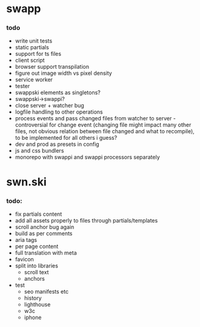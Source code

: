 # swapp

### todo

- write unit tests
- static partials
- support for ts files
- client script
- browser support transpilation
- figure out image width vs pixel density
- service worker
- tester
- swappski elements as singletons?
- swappski->swappi?
- close server + watcher bug
- logfile handling to other operations
- process events and pass changed files from watcher to server - controversial for change event (changing file might impact many other files, not obvious relation between file changed and what to recompile), to be implemented for all others i guess?
- dev and prod as presets in config
- js and css bundlers
- monorepo with swappi and swappi processors separately

# swn.ski

### todo:

- fix partials content
- add all assets properly to files through partials/templates
- scroll anchor bug again
- build as per comments
- aria tags
- per page content
- full translation with meta
- favicon
- split into libraries
  - scroll text
  - anchors
- test
  - seo manifests etc
  - history
  - lighthouse
  - w3c
  - iphone
